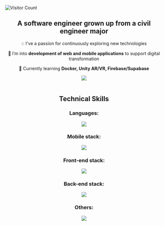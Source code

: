 ![Visitor Count](https://visitor-badge.laobi.icu/badge?page_id=MiguelG97.MiguelG97)



<h2 align="center">A software engineer grown up from a civil engineer major</h2>
<div align="center">
 
 :bulb:  I've a passion for continuously exploring new technologies
 
 💬 I’m into **development of web and mobile applications** to support digital transformation 

🌱 Currently learning **Docker, Unity AR/VR, Firebase/Supabase**

 </div>
<div align="center"> 
  <a href="https://www.linkedin.com/in/miguelgutierrezt" target="_blank">
    <img src="https://img.shields.io/badge/LinkedIn-0077B5?style=for-the-badge&logo=linkedin&logoColor=white" target="_blank" />
  </a>
</div>

<br/>

<h2 align="center">Technical Skills</h2>
<div align="center">
  <h3>Languages: </h3>
    <img src="https://skillicons.dev/icons?i=typescript,javascript,dart,swift,cs,python" />
 <h3>Mobile stack: </h3>
   <img src="https://skillicons.dev/icons?i=flutter,swift" />
  <h3>Front-end stack: </h3>
    <img src="https://skillicons.dev/icons?i=react,mui,tailwind,nextjs,threejs,redux" />
  <h3>Back-end stack: </h3>
  <img src="https://skillicons.dev/icons?i=nodejs,nestjs,firebase,mongodb,postgresql,aws" />
   <h3>Others: </h3>
  <img src="https://skillicons.dev/icons?i=graphql,docker" />
</div>
